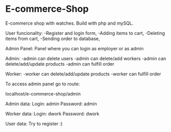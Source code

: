 # E-commerce-Shop

E-commerce shop with watches. Build with php and mySQL.

User funcionality: -Register and login form, -Adding items to cart, -Deleting items from cart, -Sending order to database,

Admin Panel: Panel where you can login as employer or as admin

Admin: -admin can delete users -admin can delete/add workers -admin can delete/add/update products -admin can fulfill order

Worker: -worker can delete/add/update products -worker can fulfill order

To access admin panel go to route:

localhost/e-commerce-shop/admin

Admin data: Login: admin Password: admin

Worker data: Login: dwork Password: dwork

User data: Try to register :)
